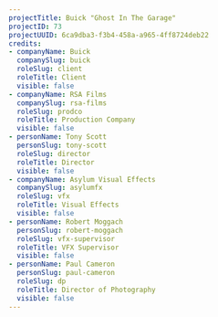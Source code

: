 ```yaml
---
projectTitle: Buick "Ghost In The Garage"
projectID: 73
projectUUID: 6ca9dba3-f3b4-458a-a965-4ff8724deb22
credits:
- companyName: Buick
  companySlug: buick
  roleSlug: client
  roleTitle: Client
  visible: false
- companyName: RSA Films
  companySlug: rsa-films
  roleSlug: prodco
  roleTitle: Production Company
  visible: false
- personName: Tony Scott
  personSlug: tony-scott
  roleSlug: director
  roleTitle: Director
  visible: false
- companyName: Asylum Visual Effects
  companySlug: asylumfx
  roleSlug: vfx
  roleTitle: Visual Effects
  visible: false
- personName: Robert Moggach
  personSlug: robert-moggach
  roleSlug: vfx-supervisor
  roleTitle: VFX Supervisor
  visible: false
- personName: Paul Cameron
  personSlug: paul-cameron
  roleSlug: dp
  roleTitle: Director of Photography
  visible: false
---
```

